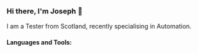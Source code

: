 ### Hi there, I'm Joseph 👋

I am a Tester from Scotland, recently specialising in Automation.

#### Languages and Tools:

<!--[![Top Langs](https://github-readme-stats.vercel.app/api/top-langs/?username=adamsjoe)](https://github.com/anuraghazra/github-readme-stats)

[![Anurag's github stats](https://github-readme-stats.vercel.app/api?username=adamsjoe)](https://github.com/anuraghazra/github-readme-stats) -->
<!--
**adamsjoe/adamsjoe** is a ✨ _special_ ✨ repository because its `README.md` (this file) appears on your GitHub profile.

Here are some ideas to get you started:

- 🔭 I’m currently working on ...
- 🌱 I’m currently learning ...
- 👯 I’m looking to collaborate on ...
- 🤔 I’m looking for help with ...
- 💬 Ask me about ...
- 📫 How to reach me: ...
- 😄 Pronouns: ...
- ⚡ Fun fact: ...
-->

